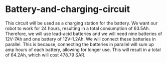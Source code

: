# Battery-and-charging-circuit
This circuit will be used as a charging station for the battery. We want our robot to work for 24 hours, resulting in a total consumption of 63.5Ah. Therefore, we will use lead-acid batteries and we will need nine batteries of 12V-7Ah and one battery of 12V-1.2Ah. We will connect these batteries in parallel. This is because, connecting the batteries in parallel will sum up amp hours of each battery, allowing for longer use. This will result in a total of 64.2Ah, which will cost 478.79 SAR.
